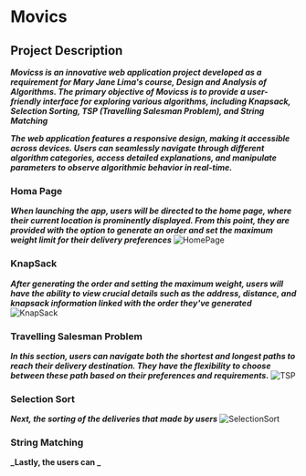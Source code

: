 # **Movics**
## Project Description

**_Movicss is an innovative web application project developed as a requirement for Mary Jane Lima's course, Design and Analysis of Algorithms. The primary objective of Movicss is to provide a user-friendly interface for exploring various algorithms, including Knapsack, Selection Sorting, TSP (Travelling Salesman Problem), and String Matching_**

**_The web application features a responsive design, making it accessible across devices. Users can seamlessly navigate through different algorithm categories, access detailed explanations, and manipulate parameters to observe algorithmic behavior in real-time._**

### Homa Page
**_When launching the app, users will be directed to the home page, where their current location is prominently displayed. From this point, they are provided with the option to generate an order and set the maximum weight limit for their delivery preferences_**
![HomePage](https://github.com/LuisBulatao/2BSCS-1/assets/115807743/179d2dc9-a489-4e33-b840-9b4c131e8d76)

### KnapSack
**_After generating the order and setting the maximum weight, users will have the ability to view crucial details such as the address, distance, and knapsack information linked with the order they've generated_**
![KnapSack](https://github.com/LuisBulatao/2BSCS-1/assets/115807743/c2339583-4983-4bfb-86e5-d63cbfb87ade)

### Travelling Salesman Problem
**_In this section, users can navigate both the shortest and longest paths to reach their delivery destination. They have the flexibility to choose between these path based on their preferences and requirements._**
![TSP](https://github.com/LuisBulatao/2BSCS-1/assets/115807743/9ecb2f15-85d0-4363-8b6c-8297247bf370)

### Selection Sort
**_Next, the sorting of the deliveries that made by users_**
![SelectionSort](https://github.com/LuisBulatao/2BSCS-1/assets/115807743/a8d49b55-88c8-4d79-8f33-697f0b968eb9)

### String Matching
**_Lastly, the users can _**



